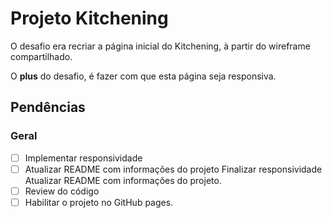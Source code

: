 # Projeto Kitchening

O desafio era recriar a página inicial do Kitchening, à partir do wireframe compartilhado.

O **plus** do desafio, é fazer com que esta página seja responsiva.

## Pendências

### Geral
- [ ] Implementar responsividade
- [ ] Atualizar README com informações do projeto 
 Finalizar responsividade
 Atualizar README com informações do projeto.
- [ ] Review do código
 - [ ] Habilitar o projeto no GitHub pages.